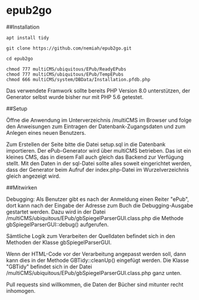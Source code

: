 # epub2go

##Installation

	apt install tidy
	
	git clone https://github.com/nemiah/epub2go.git
	
	cd epub2go
	
	chmod 777 multiCMS/ubiquitous/EPub/ReadyEPubs
	chmod 777 multiCMS/ubiquitous/EPub/TempEPubs
	chmod 666 multiCMS/system/DBData/Installation.pfdb.php
	
Das verwendete Framwork sollte bereits PHP Version 8.0 unterstützen, der Generator selbst wurde bisher nur mit PHP 5.6 getestet.
	
##Setup

Öffne die Anwendung im Unterverzeichnis /multiCMS im Browser und folge den Anweisungen zum Eintragen der Datenbank-Zugangsdaten und zum Anlegen eines neuen Benutzers.

Zum Erstellen der Seite bitte die Datei setup.sql in die Datenbank importieren. Der ePub-Generator wird über multiCMS betrieben. Das ist ein kleines CMS, das in diesem Fall auch gleich das Backend zur Verfügung stellt. Mit den Daten in der sql-Datei sollte alles soweit eingerichtet werden, dass der Generator beim Aufruf der index.php-Datei im Wurzelverzeichnis gleich angezeigt wird.

##Mitwirken

Debugging: Als Benutzer gibt es nach der Anmeldung einen Reiter "ePub", dort kann nach der Eingabe der Adresse zum Buch die Debugging-Ausgabe gestartet werden. Dazu wird in der Datei /multiCMS/ubiquitous/EPub/gbSpiegelParserGUI.class.php die Methode gbSpiegelParserGUI::debug() aufgerufen.

Sämtliche Logik zum Verarbeiten der Quelldaten befindet sich in den Methoden der Klasse gbSpiegelParserGUI.

Wenn der HTML-Code vor der Verarbeitung angepasst werden soll, dann kann dies in der Methode GBTidy::cleanUp() eingefügt werden. Die Klasse "GBTidy" befindet sich in der Datei /multiCMS/ubiquitous/EPub/gbSpiegelParserGUI.class.php ganz unten.

Pull requests sind willkommen, die Daten der Bücher sind mitunter recht inhomogen.
